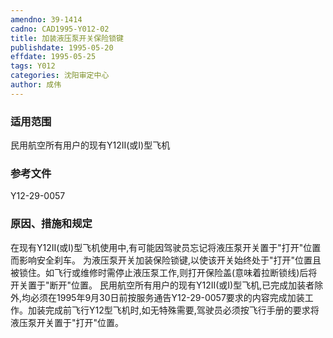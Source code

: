```yaml
---
amendno: 39-1414
cadno: CAD1995-Y012-02
title: 加装液压泵开关保险锁键
publishdate: 1995-05-20
effdate: 1995-05-25
tags: Y012
categories: 沈阳审定中心
author: 成伟
---
```


### 适用范围 
民用航空所有用户的现有Y12Ⅱ(或Ⅰ)型飞机

### 参考文件
Y12-29-0057 

### 原因、措施和规定 
在现有Y12Ⅱ(或Ⅰ)型飞机使用中,有可能因驾驶员忘记将液压泵开关置于"打开"位置而影响安全刹车。 
    为液压泵开关加装保险锁键,以使该开关始终处于"打开"位置且被锁住。如飞行或维修时需停止液压泵工作,则打开保险盖(意味着拉断锁线)后将开关置于"断开"位置。 
    民用航空所有用户的现有Y12II(或I)型飞机,已完成加装者除外,均必须在1995年9月30日前按服务通告Y12-29-0057要求的内容完成加装工作。加装完成前飞行Y12型飞机时,如无特殊需要,驾驶员必须按飞行手册的要求将液压泵开关置于"打开"位置。
